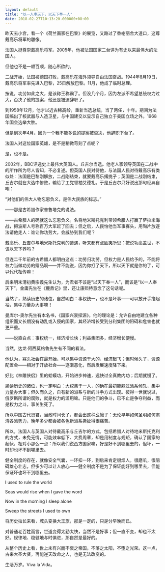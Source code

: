 ```yaml
---
layout: default
title: "以一人奉天下，以天下奉一人"
date: 2018-02-27T10:13:20.000000+08:00
---
```


昨天去小宫，看一个《荷兰画家在巴黎》的展览，又路过了香榭丽舍大道口，这尊戴高乐将军的雕像。

法国人挺尊崇戴高乐将军。2005年，他被法国国家二台评为有史以来最伟大的法国人。

但他也不是一顺百顺，随心所欲的。

二战开始，法国被德国打败，戴高乐在海外领导自由法国奋战。1944年8月19日，戴高乐将军率先进入巴黎，25日解放巴黎。11月，他成了临时总理。

按说，功劳如此之大，是该称王称霸了。但没几个月，因为左派不希望总统权力过大，否决了他的提案，他还是被迫辞职了。

到1958年12月，他才以近古稀高龄，重新当选总统，当了两任，十年。期间为法国搞出了核武器与人造卫星，与中国建交以显示自己独立于美国立场之外。1968年国会选举大胜。

但是到次年4月，因为一个我不能多说的提案被否决，他辞职下台了。

法国人对这位国家英雄，是不是稍微苛刻了点呢？

是，也不是。

2002年，BBC评选史上最伟大英国人。丘吉尔当选。他老人家领导英国在二战中的所作所为尽人皆知，不必复述。但英国人民对待他，与法国人民对待戴高乐有类似处：法国是巴黎刚解放，二战刚结束，就要戴高乐撂挑子；英国是二战刚结束，丘吉尔就在大选中惨败，输给了工党领袖艾德礼。于是丘吉尔只好说出那句经典自嘲：

“对他们的伟大人物忘恩负义，是伟大民族的标志。”

——那是古希腊作家普鲁塔克的说法。

——古希腊人的确就这么忘恩负义。名将地米斯托克利带领希腊人打赢了萨拉米海战，把波斯人号称百万大军赶了回去；但之后，人民怕他当军事寡头，用陶片放逐法请他走人：谁让你功劳大，会威胁到我们呢？

戴高乐、丘吉尔与地米斯托克利的遭遇，听来都有点匪夷所思：按说功高盖世，不该以天下养吗？

但连二千年前的古希腊人都明白这点：功劳归功劳，但权力是人民给予的，不能将权力当做功劳的赠品啊——并不能说，因为你打了天下，所以天下就是你的了，可以代代相传嘛！

后来明末清初黄宗羲先生认为，为君者不该是“以天下奉一人”，而该是“以一人奉天下”。金庸先生在《鹿鼎记》里，还让康熙特意念了这句话呢。

当然了，熟读历史的诸位，自然明白：事权统一，也不是坏事——可以放开手撸起袖，集中力量办大事嘛！

曼库尔-奥尔先生有本名书，《国家兴衰探源》。他的理论是：允许自由地建立各种组织而又长期没有动乱或入侵的国家，其经济增长受到分利集团的阻碍和危害也就更严重。

——说直白点：事权统一，经济增长快；利益集团多，经济增长便慢。

当然，达龙·阿西莫格鲁先生有不同的看法。

他认为，寡头社会在最开始，可以集中资源干大的，经济起飞；但时候久了，资源配置会——相对于开放社会——逐渐恶化，然后发展速度降下来。

好比《神雕侠侣》里的蛤蟆功，开始进步神速，远快过全真教内功；后期就慢了。

熟读历史的诸位，也一定明白：大权集于一人，的确在最初能躲过派系倾轧，集中力量办大事；但久而久之，自有新的派系与新的斗争方式出现。彼得一世就说过，俄罗斯所谓的腐败，就是权力的滥用嘛。只是他们的争斗，已不止是争夺利益，而是权力之斗，事关生死了。

所以中国古代贤君，当政时间长了，都会出这种幺蛾子：无论早年如何圣明如何肃清各派势力，晚年多少都会被各色新派系撕扯得很痛苦。

所以，法国人与英国人对待戴高乐与丘吉尔的方式，包括希腊人对待地米斯托克利的方式，未免无情，可能效率低下、大费周章，却是用制度与规矩，确认了国家的起伏，相对小那么一点：所以我们说西方国家嘛，好是好不到哪里去的，但坏，一时却也坏不到哪里去。

健全制度的存在，就像安全气囊，一环扣一环，到后来肯定很烦人，很磨叽，很阻碍雄心壮志，但多少可以让人放心——健全制度不是为了保证能好到哪里去，但能保证坏也坏不到哪里去。

I used to rule the world

Seas would rise when I gave the word

Now in the morning I sleep alone

Sweep the streets I used to own

将历史拉长来看，城头变换大王旗，那是一定的，只是分早晚而已。

对普通老百姓而言，世道变得太勤太快，当然不是好事；但一直不变，却也不太好。规律地、稳健地与时俱进，那自然是最好的。

从整个历史上看，世上未有兴而不衰之帝国，不落之太阳，不堕之光荣。这一点，古来大圣大贤，再能逆天改命之人，也是无法改变的。

生活万岁。Viva la Vida。

